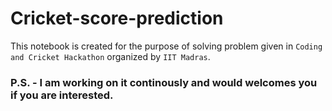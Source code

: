 # Cricket-score-prediction
This notebook is created for the purpose of solving problem given in `Coding and Cricket Hackathon` organized by `IIT Madras`. 

### P.S. - I am working on it continously and would welcomes you if you are interested.
